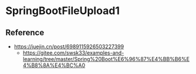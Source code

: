 # SpringBootFileUpload1

## Reference
- https://juejin.cn/post/6989115926503227399
	- https://gitee.com/swsk33/examples-and-learning/tree/master/Spring%20Boot%E6%96%87%E4%BB%B6%E4%B8%8A%E4%BC%A0